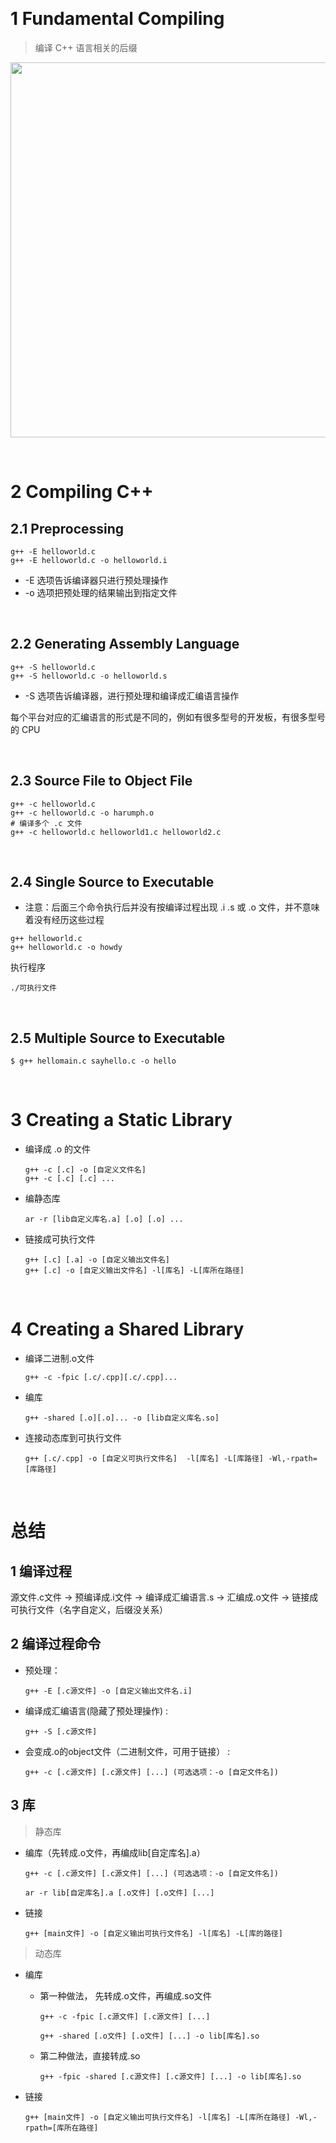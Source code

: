 &emsp;
# 1 Fundamental Compiling
>编译 C++ 语言相关的后缀

<div align=center>
<image src='imgs/fundamentalcpp.png' width=600>
</div>

&emsp;
# 2 Compiling C++

## 2.1 Preprocessing

```shell
g++ -E helloworld.c
g++ -E helloworld.c -o helloworld.i
```
- -E 选项告诉编译器只进行预处理操作
- -o 选项把预处理的结果输出到指定文件      



&emsp;
## 2.2 Generating Assembly Language
```shell
g++ -S helloworld.c
g++ -S helloworld.c -o helloworld.s
```
- -S 选项告诉编译器，进行预处理和编译成汇编语言操作

每个平台对应的汇编语言的形式是不同的，例如有很多型号的开发板，有很多型号的 CPU


&emsp;
## 2.3 Source File to Object File
```shell
g++ -c helloworld.c
g++ -c helloworld.c -o harumph.o
# 编译多个 .c 文件
g++ -c helloworld.c helloworld1.c helloworld2.c
```


&emsp;
## 2.4 Single Source to Executable
- 注意：后面三个命令执行后并没有按编译过程出现 .i .s 或 .o 文件，并不意味着没有经历这些过程


```shell
g++ helloworld.c
g++ helloworld.c -o howdy
```

执行程序
```
./可执行文件
```

&emsp;
## 2.5 Multiple Source to Executable

```
$ g++ hellomain.c sayhello.c -o hello
```


&emsp;
# 3 Creating a Static Library

- 编译成 .o 的文件
    ```shell
    g++ -c [.c] -o [自定义文件名] 
    g++ -c [.c] [.c] ...
    ```
- 编静态库
    ```shell
    ar -r [lib自定义库名.a] [.o] [.o] ...
    ```
- 链接成可执行文件
    ```shell
    g++ [.c] [.a] -o [自定义输出文件名]
    g++ [.c] -o [自定义输出文件名] -l[库名] -L[库所在路径]
    ```


&emsp;
# 4 Creating a Shared Library

- 编译二进制.o文件
    ```shell
    g++ -c -fpic [.c/.cpp][.c/.cpp]... 
    ```
- 编库
    ```shell
    g++ -shared [.o][.o]... -o [lib自定义库名.so]
    ```
- 连接动态库到可执行文件
    ```shell
    g++ [.c/.cpp] -o [自定义可执行文件名]  -l[库名] -L[库路径] -Wl,-rpath=[库路径]
    ```

&emsp;
# 总结
## 1 编译过程
源文件.c文件 -> 预编译成.i文件 -> 编译成汇编语言.s -> 汇编成.o文件 -> 链接成可执行文件（名字自定义，后缀没关系）

## 2 编译过程命令
- 预处理： 
    ```
    g++ -E [.c源文件] -o [自定义输出文件名.i]
    ```
- 编译成汇编语言(隐藏了预处理操作) :
    ```
    g++ -S [.c源文件] 
    ```
- 会变成.o的object文件（二进制文件，可用于链接） :
    ```
    g++ -c [.c源文件] [.c源文件] [...] (可选选项：-o [自定文件名])
    ```
## 3 库
>静态库
- 编库（先转成.o文件，再编成lib[自定库名].a）
    ```
    g++ -c [.c源文件] [.c源文件] [...] (可选选项：-o [自定文件名])
    ```
    ```
    ar -r lib[自定库名].a [.o文件] [.o文件] [...]
    ```
- 链接
    ```
    g++ [main文件] -o [自定义输出可执行文件名] -l[库名] -L[库的路径]
    ```
>动态库
- 编库      
    - 第一种做法， 先转成.o文件，再编成.so文件
        ```shell
        g++ -c -fpic [.c源文件] [.c源文件] [...]
        ```
        ```shell
        g++ -shared [.o文件] [.o文件] [...] -o lib[库名].so
        ```
    - 第二种做法，直接转成.so
        ```shell
        g++ -fpic -shared [.c源文件] [.c源文件] [...] -o lib[库名].so
        ```
- 链接

    ```shell
    g++ [main文件] -o [自定义输出可执行文件名] -l[库名] -L[库所在路径] -Wl,-rpath=[库所在路径]
    ```
        
